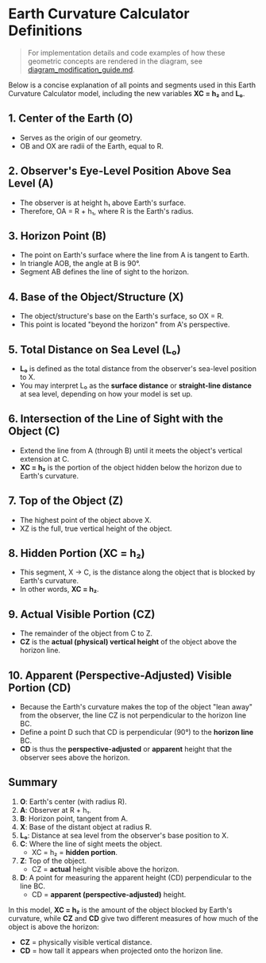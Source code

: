 # Earth Curvature Calculator Definitions

> For implementation details and code examples of how these geometric concepts are rendered in the diagram, see [diagram_modification_guide.md](./diagram_modification_guide.md).

Below is a concise explanation of all points and segments used in this Earth Curvature Calculator model, including the new variables **XC = h₂** and **L₀**.

## 1. Center of the Earth (O)
- Serves as the origin of our geometry.
- OB and OX are radii of the Earth, equal to R.

## 2. Observer's Eye-Level Position Above Sea Level (A)
- The observer is at height h₁ above Earth's surface.
- Therefore, OA = R + h₁, where R is the Earth's radius.

## 3. Horizon Point (B)
- The point on Earth's surface where the line from A is tangent to Earth.
- In triangle AOB, the angle at B is 90°.
- Segment AB defines the line of sight to the horizon.

## 4. Base of the Object/Structure (X)
- The object/structure's base on the Earth's surface, so OX = R.
- This point is located "beyond the horizon" from A's perspective.

## 5. Total Distance on Sea Level (L₀)
- **L₀** is defined as the total distance from the observer's sea-level position to X.
- You may interpret L₀ as the **surface distance** or **straight-line distance** at sea level, depending on how your model is set up.

## 6. Intersection of the Line of Sight with the Object (C)
- Extend the line from A (through B) until it meets the object's vertical extension at C.
- **XC = h₂** is the portion of the object hidden below the horizon due to Earth's curvature.

## 7. Top of the Object (Z)
- The highest point of the object above X.
- XZ is the full, true vertical height of the object.

## 8. Hidden Portion (XC = h₂)
- This segment, X → C, is the distance along the object that is blocked by Earth's curvature.
- In other words, **XC = h₂**.

## 9. Actual Visible Portion (CZ)
- The remainder of the object from C to Z.
- **CZ** is the **actual (physical) vertical height** of the object above the horizon line.

## 10. Apparent (Perspective-Adjusted) Visible Portion (CD)
- Because the Earth's curvature makes the top of the object "lean away" from the observer, the line CZ is not perpendicular to the horizon line BC.
- Define a point D such that CD is perpendicular (90°) to the **horizon line** BC.
- **CD** is thus the **perspective-adjusted** or **apparent** height that the observer sees above the horizon.

## Summary

1. **O**: Earth's center (with radius R).
2. **A**: Observer at R + h₁.
3. **B**: Horizon point, tangent from A.
4. **X**: Base of the distant object at radius R.
5. **L₀**: Distance at sea level from the observer's base position to X.
6. **C**: Where the line of sight meets the object.
   - XC = h₂ = **hidden portion**.
7. **Z**: Top of the object.
   - CZ = **actual** height visible above the horizon.
8. **D**: A point for measuring the apparent height (CD) perpendicular to the line BC.
   - CD = **apparent (perspective-adjusted)** height.

In this model, **XC = h₂** is the amount of the object blocked by Earth's curvature, while **CZ** and **CD** give two different measures of how much of the object is above the horizon:
- **CZ** = physically visible vertical distance.
- **CD** = how tall it appears when projected onto the horizon line.
